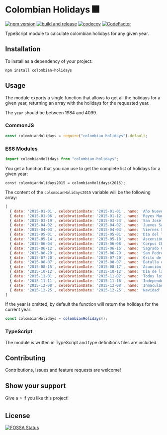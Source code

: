 # Colombian Holidays 🎆

[![npm version](https://badge.fury.io/js/colombian-holidays.svg)](https://badge.fury.io/js/colombian-holidays)
[![build and release](https://github.com/MauricioRobayo/colombian-holidays/actions/workflows/build-and-release.yml/badge.svg)](https://github.com/MauricioRobayo/colombian-holidays/actions/workflows/build-and-release.yml)
[![codecov](https://codecov.io/gh/MauricioRobayo/colombian-holidays/branch/master/graph/badge.svg)](https://codecov.io/gh/MauricioRobayo/colombian-holidays)
[![CodeFactor](https://www.codefactor.io/repository/github/mauriciorobayo/colombian-holidays/badge)](https://www.codefactor.io/repository/github/mauriciorobayo/colombian-holidays)

TypeScript module to calculate colombian holidays for any given year.

## Installation

To install as a dependency of your project:

```shell
npm install colombian-holidays
```

## Usage

The module exports a single function that allows to get all the holidays for a given year, returning an array with the holidays for the requested year.

The `year` should be between 1984 and 4099.

### CommonJS

```js
const colombianHolidays = require("colombian-holidays").default;
```

### ES6 Modules

```js
import colombianHolidays from "colombian-holidays";
```

You get a function that you can use to get the complete list of holidays for a given year:

```
const colombianHolidays2015 = colombianHolidays(2015);
```

The content of the `colombianHolidays2015` variable will be the following array:

<!-- prettier-ignore-start -->
```js
[
  { date: '2015-01-01', celebrationDate: '2015-01-01', name: 'Año Nuevo', nextMonday: false },
  { date: '2015-01-06', celebrationDate: '2015-01-12', name: 'Reyes Magos', nextMonday: true },
  { date: '2015-03-19', celebrationDate: '2015-03-23', name: 'San José', nextMonday: true },
  { date: '2015-04-02', celebrationDate: '2015-04-02', name: 'Jueves Santo', nextMonday: false },
  { date: '2015-04-03', celebrationDate: '2015-04-03', name: 'Viernes Santo', nextMonday: false },
  { date: '2015-05-01', celebrationDate: '2015-05-01', name: 'Día del Trabajo', nextMonday: false },
  { date: '2015-05-14', celebrationDate: '2015-05-18', name: 'Ascensión del Señor', nextMonday: true },
  { date: '2015-06-04', celebrationDate: '2015-06-08', name: 'Corpus Christi', nextMonday: true },
  { date: '2015-06-12', celebrationDate: '2015-06-15', name: 'Sagrado Corazón de Jesús', nextMonday: true },
  { date: '2015-06-29', celebrationDate: '2015-06-29', name: 'San Pedro y San Pablo', nextMonday: true },
  { date: '2015-07-20', celebrationDate: '2015-07-20', name: 'Grito de la Independencia', nextMonday: false },
  { date: '2015-08-07', celebrationDate: '2015-08-07', name: 'Batalla de Boyacá', nextMonday: false },
  { date: '2015-08-15', celebrationDate: '2015-08-17', name: 'Asunción de la Virgen', nextMonday: true },
  { date: '2015-10-12', celebrationDate: '2015-10-12', name: 'Día de la Raza', nextMonday: true },
  { date: '2015-11-01', celebrationDate: '2015-11-02', name: 'Todos los Santos', nextMonday: true },
  { date: '2015-11-11', celebrationDate: '2015-11-16', name: 'Independencia de Cartagena', nextMonday: true },
  { date: '2015-12-08', celebrationDate: '2015-12-08', name: 'Inmaculada Concepción', nextMonday: false },
  { date: '2015-12-25', celebrationDate: '2015-12-25', name: 'Navidad', nextMonday: false },
]
```
<!-- prettier-ignore-end -->

If the year is omitted, by default the function will return the holidays for the current year:

```js
const colombianHolidays = colombianHolidays();
```

### TypeScript

The module is written in TypeScript and type definitions files are included.

## Contributing

Contributions, issues and feature requests are welcome!

## Show your support

Give a ⭐️ if you like this project!

## License

[![FOSSA Status](https://app.fossa.com/api/projects/git%2Bgithub.com%2FMauricioRobayo%2Fcolombian-holidays.svg?type=large)](https://app.fossa.com/projects/git%2Bgithub.com%2FMauricioRobayo%2Fcolombian-holidays?ref=badge_large)

